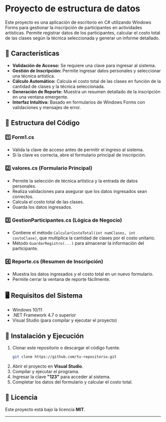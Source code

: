 # Proyecto de estructura de datos

Este proyecto es una aplicación de escritorio en C# utilizando Windows Forms para gestionar la inscripción de participantes en actividades artísticas. Permite registrar datos de los participantes, calcular el costo total de las clases según la técnica seleccionada y generar un informe detallado.

## 📌 Características
- **Validación de Acceso:** Se requiere una clave para ingresar al sistema.
- **Gestión de Inscripción:** Permite ingresar datos personales y seleccionar una técnica artística.
- **Cálculo Automático:** Calcula el costo total de las clases en función de la cantidad de clases y la técnica seleccionada.
- **Generación de Reporte:** Muestra un resumen detallado de la inscripción en una ventana emergente.
- **Interfaz Intuitiva:** Basado en formularios de Windows Forms con validaciones y mensajes de error.

## 📂 Estructura del Código

### 1️⃣ **Form1.cs**
- Valida la clave de acceso antes de permitir el ingreso al sistema.
- Si la clave es correcta, abre el formulario principal de inscripción.

### 2️⃣ **valores.cs** (Formulario Principal)
- Permite la selección de técnica artística y la entrada de datos personales.
- Realiza validaciones para asegurar que los datos ingresados sean correctos.
- Calcula el costo total de las clases.
- Guarda los datos ingresados.

### 3️⃣ **GestionParticipantes.cs** (Lógica de Negocio)
- Contiene el método `CalcularCostoTotal(int numClases, int costoClase)`, que multiplica la cantidad de clases por el costo unitario.
- Método `GuardarRegistro(...)` para almacenar la información del participante.

### 4️⃣ **Reporte.cs** (Resumen de Inscripción)
- Muestra los datos ingresados y el costo total en un nuevo formulario.
- Permite cerrar la ventana de reporte fácilmente.

## 🖥️ Requisitos del Sistema
- Windows 10/11
- .NET Framework 4.7 o superior
- Visual Studio (para compilar y ejecutar el proyecto)

## 🚀 Instalación y Ejecución
1. Clonar este repositorio o descargar el código fuente.
   ```sh
   git clone https://github.com/tu-repositorio.git
   ```
2. Abrir el proyecto en **Visual Studio**.
3. Compilar y ejecutar el programa.
4. Ingresar la clave **"123"** para acceder al sistema.
5. Completar los datos del formulario y calcular el costo total.

## 📜 Licencia
Este proyecto está bajo la licencia **MIT**.

---


